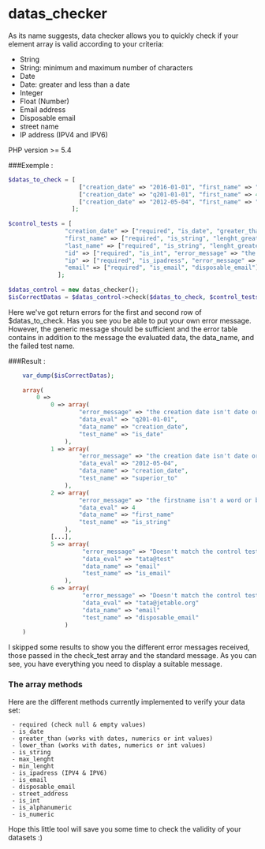 # datas_checker

As its name suggests, data checker allows you to quickly check if your element array is valid according to your criteria:

- String
- String: minimum and maximum number of characters
- Date
- Date: greater and less than a date
- Integer
- Float (Number)
- Email address
- Disposable email
- street name
- IP address (IPV4 and IPV6)

PHP version >= 5.4

###Exemple : 

```php 
$datas_to_check = [
                    ["creation_date" => "2016-01-01", "first_name" => "John", "last_name" => "Paul", "id" => 24, "ip" => "192.25.14.2", "email" => "tata@test.com"],
                    ["creation_date" => "q201-01-01", "first_name" => 4, "last_name" => "Paul", "id" => "24", "ip" => "toto", "email" => "tata@test"],
                    ["creation_date" => "2012-05-04", "first_name" => "yes", "last_name" => "true", "id" => "paul", "ip" => "192.25.14.2", "email" => "tata@jetable.org"]
                  ];
        
$control_tests = [
                "creation_date" => ["required", "is_date", "greater_than" => "2016-01-01", "error_message" => "the creation date isn't date or be superior to '2016-01-01'"],
                "first_name" => ["required", "is_string", "lenght_greater" => 2, "error_message" => "the firstname isn't a word or be inferior to 2 characters"],
                "last_name" => ["required", "is_string", "lenght_greater" => 1, "error_message" => "the name isn't a word or be inferior to 1 characters"],
                "id" => ["required", "is_int", "error_message" => "the id doesn't exist or not an integer"],
                "ip" => ["required", "is_ipadress", "error_message" => "the ip address doesn't exist or not a valid ip address"],
                "email" => ["required", "is_email", "disposable_email"]
              ];
                  
$datas_control = new datas_checker();
$isCorrectDatas = $datas_control->check($datas_to_check, $control_tests);
```

Here we've got return errors for the first and second row of $datas_to_check.
Has you see you be able to put your own error message. However, the generic message should be sufficient and the error table contains in addition to the message the evaluated data, the data_name, and the failed test name.

###Result :
```php 
    var_dump($isCorrectDatas);
    
    array(
        0 => 
            0 => array(
                    "error_message" => "the creation date isn't date or be superior to '2016-01-01'",
                    "data_eval" => "q201-01-01",
                    "data_name" => "creation_date",
                    "test_name" => "is_date"
                ),
            1 => array(
                    "error_message" => "the creation date isn't date or be superior to '2016-01-01'",
                    "data_eval" => "2012-05-04",
                    "data_name" => "creation_date",
                    "test_name" => "superior_to"
                ),
            2 => array(
                    "error_message" => "the firstname isn't a word or be inferior to 2 characters"
                    "data_eval" => 4
                    "data_name" => "first_name"
                    "test_name" => "is_string"
                ),
            [...],
            5 => array(
                     "error_message" => "Doesn't match the control test IS_EMAIL as excepted"
                     "data_eval" => "tata@test"
                     "data_name" => "email"
                     "test_name" => "is_email"
                ),
            6 => array(
                     "error_message" => "Doesn't match the control test DISPOSABLE_EMAIL as excepted"
                     "data_eval" => "tata@jetable.org"
                     "data_name" => "email"
                     "test_name" => "disposable_email"
                )
    )   
```

I skipped some results to show you the different error messages received, those passed in the check_test array and the standard message. As you can see, you have everything you need to display a suitable message.


### The array methods 

Here are the different methods currently implemented to verify your data set:

  ````
   - required (check null & empty values)
   - is_date
   - greater_than (works with dates, numerics or int values)
   - lower_than (works with dates, numerics or int values)
   - is_string
   - max_lenght
   - min_lenght
   - is_ipadress (IPV4 & IPV6)
   - is_email
   - disposable_email
   - street_address
   - is_int
   - is_alphanumeric
   - is_numeric
  ````

Hope this little tool will save you some time to check the validity of your datasets :)
